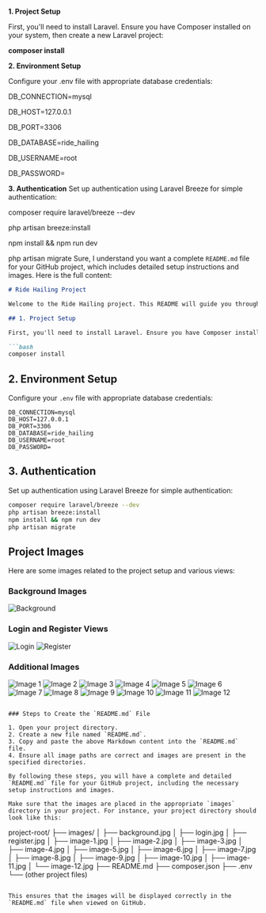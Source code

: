 **1. Project Setup**

First, you'll need to install Laravel. Ensure you have Composer installed on your system, then create a new Laravel project:

**composer install**

**2. Environment Setup**

Configure your .env file with appropriate database credentials:

DB_CONNECTION=mysql

DB_HOST=127.0.0.1

DB_PORT=3306

DB_DATABASE=ride_hailing

DB_USERNAME=root

DB_PASSWORD=

**3. Authentication**
Set up authentication using Laravel Breeze for simple authentication:

composer require laravel/breeze --dev

php artisan breeze:install

npm install && npm run dev

php artisan migrate
Sure, I understand you want a complete `README.md` file for your GitHub project, which includes detailed setup instructions and images. Here is the full content:

```markdown
# Ride Hailing Project

Welcome to the Ride Hailing project. This README will guide you through the setup and configuration process.

## 1. Project Setup

First, you'll need to install Laravel. Ensure you have Composer installed on your system, then create a new Laravel project:

```bash
composer install
```

## 2. Environment Setup

Configure your `.env` file with appropriate database credentials:

```plaintext
DB_CONNECTION=mysql
DB_HOST=127.0.0.1
DB_PORT=3306
DB_DATABASE=ride_hailing
DB_USERNAME=root
DB_PASSWORD=
```

## 3. Authentication

Set up authentication using Laravel Breeze for simple authentication:

```bash
composer require laravel/breeze --dev
php artisan breeze:install
npm install && npm run dev
php artisan migrate
```

## Project Images

Here are some images related to the project setup and various views:

### Background Images
![Background](/images/background.jpg)


### Login and Register Views
![Login](/images/login.jpg)
![Register](/images/register.jpg)

### Additional Images
![Image 1](/images/image-1.jpg)
![Image 2](/images/image-2.jpg)
![Image 3](/images/image-3.jpg)
![Image 4](/images/image-4.jpg)
![Image 5](/images/image-5.jpg)
![Image 6](/images/image-6.jpg)
![Image 7](/images/image-7.jpg)
![Image 8](/images/image-8.jpg)
![Image 9](/images/image-9.jpg)
![Image 10](/images/image-10.jpg)
![Image 11](/images/image-11.jpg)
![Image 12](/images/image-12.jpg)
```

### Steps to Create the `README.md` File

1. Open your project directory.
2. Create a new file named `README.md`.
3. Copy and paste the above Markdown content into the `README.md` file.
4. Ensure all image paths are correct and images are present in the specified directories.

By following these steps, you will have a complete and detailed `README.md` file for your GitHub project, including the necessary setup instructions and images.

Make sure that the images are placed in the appropriate `images` directory in your project. For instance, your project directory should look like this:

```
project-root/
├── images/
│   ├── background.jpg
│   ├── login.jpg
│   ├── register.jpg
│   ├── image-1.jpg
│   ├── image-2.jpg
│   ├── image-3.jpg
│   ├── image-4.jpg
│   ├── image-5.jpg
│   ├── image-6.jpg
│   ├── image-7.jpg
│   ├── image-8.jpg
│   ├── image-9.jpg
│   ├── image-10.jpg
│   ├── image-11.jpg
│   └── image-12.jpg
├── README.md
├── composer.json
├── .env
└── (other project files)
```

This ensures that the images will be displayed correctly in the `README.md` file when viewed on GitHub.

